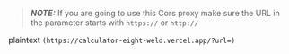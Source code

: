 > **_NOTE:_**  If you are going to use this Cors proxy make sure the URL in the parameter starts with `https://` or `http://`

plaintext
`(https://calculator-eight-weld.vercel.app/?url=)`

